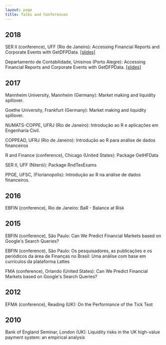 ```yaml
---
layout: page
title: Talks and Conferences
---
```


## 2018

SER II (conference), UFF (Rio de Janeiro): Accessing Financial Reports and Corporate Events with GetDFPData. [[slides]](/content/slides/SER_Slides-GetDFPData.html)

Departamento de Contabilidade, Unisinos (Porto Alegre): Accessing Financial Reports and Corporate Events with GetDFPData. [[slides]](/content/slides/Slides-GetDFPData.html)

## 2017

Mannheim University, Mannheim (Germany): Market making and liquidity spillover.

Goethe University, Frankfurt (Germany): Market making and liquidity spillover.

NUMATS-COPPE, UFRJ (Rio de Janeiro): Introdução ao R e aplicações em Engenharia Civil.

COPPEAD, UFRJ (Rio de Janeiro): Introdução ao R para análise de dados financeiros

R and Finance (conference), Chicago (United States): Package GetHFData

SER II, UFF (Niterói): Package RndTexExams

PPGE, UFSC, (Florianopolis): Introdução ao R na análise de dados financeiros.

## 2016

EBFIN (conference), Rio de Janeiro: BaR - Balance at Risk

## 2015

EBFIN (conference), São Paulo: Can We Predict Financial Markets based on Google's Search Queries?

EBFIN (conference), São Paulo: Os pesquisadores, as publicações e os periódicos da área de Finanças no Brasil: Uma análise com base em currículos da plataforma Lattes

FMA (conference), Orlando (United States): Can We Predict Financial Markets based on Google's Search Queries?

## 2012

EFMA (conference), Reading (UK): On the Performance of the Tick Test

## 2010

Bank of England Seminar, London (UK): Liquidity risks in the UK high-value payment system: an empirical analysis
